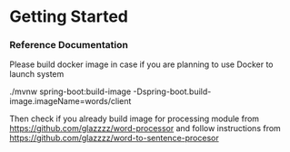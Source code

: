 # Getting Started

### Reference Documentation
Please build docker image in case if you are planning to use Docker to launch system
 
 ./mvnw spring-boot:build-image -Dspring-boot.build-image.imageName=words/client
 
 Then check if you already build image for processing module from https://github.com/glazzzz/word-processor and follow instructions from https://github.com/glazzzz/word-to-sentence-procesor
 
 
 
 